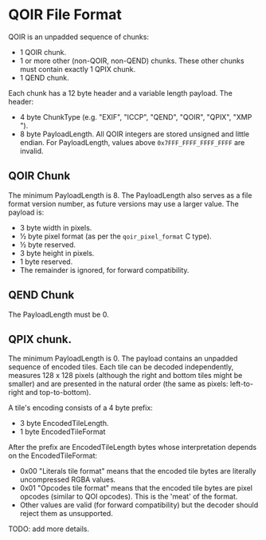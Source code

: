 # QOIR File Format

QOIR is an unpadded sequence of chunks:

- 1 QOIR chunk.
- 1 or more other (non-QOIR, non-QEND) chunks. These other chunks must contain
  exactly 1 QPIX chunk.
- 1 QEND chunk.

Each chunk has a 12 byte header and a variable length payload. The header:

- 4 byte ChunkType (e.g. "EXIF", "ICCP", "QEND", "QOIR", "QPIX", "XMP ").
- 8 byte PayloadLength. All QOIR integers are stored unsigned and little
  endian. For PayloadLength, values above `0x7FFF_FFFF_FFFF_FFFF` are invalid.


## QOIR Chunk

The minimum PayloadLength is 8. The PayloadLength also serves as a file format
version number, as future versions may use a larger value. The payload is:

- 3 byte width in pixels.
- ½ byte pixel format (as per the `qoir_pixel_format` C type).
- ½ byte reserved.
- 3 byte height in pixels.
- 1 byte reserved.
- The remainder is ignored, for forward compatibility.


## QEND Chunk

The PayloadLength must be 0.


## QPIX chunk.

The minimum PayloadLength is 0. The payload contains an unpadded sequence of
encoded tiles. Each tile can be decoded independently, measures 128 x 128
pixels (although the right and bottom tiles might be smaller) and are presented
in the natural order (the same as pixels: left-to-right and top-to-bottom).

A tile's encoding consists of a 4 byte prefix:

- 3 byte EncodedTileLength.
- 1 byte EncodedTileFormat

After the prefix are EncodedTileLength bytes whose interpretation depends on
the EncodedTileFormat:

- 0x00 "Literals tile format" means that the encoded tile bytes are literally
  uncompressed RGBA values.
- 0x01 "Opcodes tile format" means that the encoded tile bytes are pixel
  opcodes (similar to QOI opcodes). This is the 'meat' of the format.
- Other values are valid (for forward compatibility) but the decoder should
  reject them as unsupported.

TODO: add more details.
